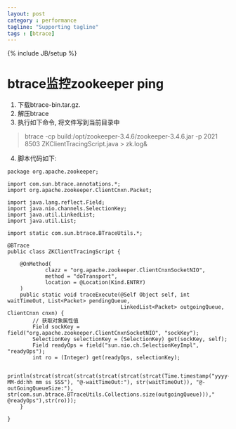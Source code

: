 ```yaml
---
layout: post
category : performance
tagline: "Supporting tagline"
tags : [btrace]
---
```

{% include JB/setup %}

# btrace监控zookeeper ping
1. 下载btrace-bin.tar.gz.
2. 解压btrace
3. 执行如下命令, 将文件写到当前目录中
> btrace -cp build:/opt/zookeeper-3.4.6/zookeeper-3.4.6.jar -p 2021 8503 ZKClientTracingScript.java > zk.log&

4. 脚本代码如下:

```
package org.apache.zookeeper;

import com.sun.btrace.annotations.*;
import org.apache.zookeeper.ClientCnxn.Packet;

import java.lang.reflect.Field;
import java.nio.channels.SelectionKey;
import java.util.LinkedList;
import java.util.List;

import static com.sun.btrace.BTraceUtils.*;

@BTrace
public class ZKClientTracingScript {

    @OnMethod(
            clazz = "org.apache.zookeeper.ClientCnxnSocketNIO",
            method = "doTransport",
            location = @Location(Kind.ENTRY)
    )
    public static void traceExecute(@Self Object self, int waitTimeOut, List<Packet> pendingQueue,
                                    LinkedList<Packet> outgoingQueue, ClientCnxn cnxn) {
        // 获取对象属性值
        Field sockKey = field("org.apache.zookeeper.ClientCnxnSocketNIO", "sockKey");
        SelectionKey selectionKey = (SelectionKey) get(sockKey, self);
        Field readyOps = field("sun.nio.ch.SelectionKeyImpl", "readyOps");
        int ro = (Integer) get(readyOps, selectionKey);

        println(strcat(strcat(strcat(strcat(strcat(strcat(Time.timestamp("yyyy-MM-dd:hh mm ss SSS"), "@-waitTimeOut:"), str(waitTimeOut)), "@-outGoingQueueSize:"), str(com.sun.btrace.BTraceUtils.Collections.size(outgoingQueue))),"  @readyOps"),str(ro)));
    }

}

```
